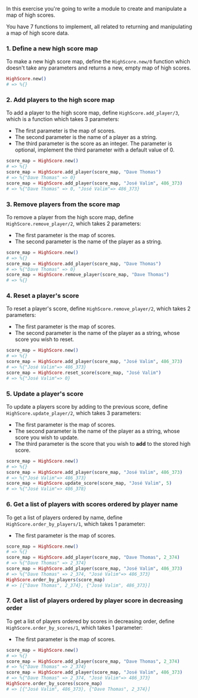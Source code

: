 In this exercise you're going to write a module to create and manipulate a map of high scores.

You have 7 functions to implement, all related to returning and manipulating a map of high score data.

### 1. Define a new high score map

To make a new high score map, define the `HighScore.new/0` function which doesn't take any parameters and returns a new, empty map of high scores.

```elixir
HighScore.new()
# => %{}
```

### 2. Add players to the high score map

To add a player to the high score map, define `HighScore.add_player/3`, which is a function which takes 3 parameters:

- The first parameter is the map of scores.
- The second parameter is the name of a player as a string.
- The third parameter is the score as an integer. The parameter is optional, implement the third parameter with a default value of 0.

```elixir
score_map = HighScore.new()
# => %{}
score_map = HighScore.add_player(score_map, "Dave Thomas")
# => %{"Dave Thomas" => 0}
score_map = HighScore.add_player(score_map, "José Valim", 486_373)
# => %{"Dave Thomas" => 0, "José Valim"=> 486_373}
```

### 3. Remove players from the score map

To remove a player from the high score map, define `HighScore.remove_player/2`, which takes 2 parameters:

- The first parameter is the map of scores.
- The second parameter is the name of the player as a string.

```elixir
score_map = HighScore.new()
# => %{}
score_map = HighScore.add_player(score_map, "Dave Thomas")
# => %{"Dave Thomas" => 0}
score_map = HighScore.remove_player(score_map, "Dave Thomas")
# => %{}
```

### 4. Reset a player's score

To reset a player's score, define `HighScore.remove_player/2`, which takes 2 parameters:

- The first parameter is the map of scores.
- The second parameter is the name of the player as a string, whose score you wish to reset.

```elixir
score_map = HighScore.new()
# => %{}
score_map = HighScore.add_player(score_map, "José Valim", 486_373)
# => %{"José Valim"=> 486_373}
score_map = HighScore.reset_score(score_map, "José Valim")
# => %{"José Valim"=> 0}
```

### 5. Update a player's score

To update a players score by adding to the previous score, define `HighScore.update_player/2`, which takes 3 parameters:

- The first parameter is the map of scores.
- The second parameter is the name of the player as a string, whose score you wish to update.
- The third parameter is the score that you wish to **add** to the stored high score.

```elixir
score_map = HighScore.new()
# => %{}
score_map = HighScore.add_player(score_map, "José Valim", 486_373)
# => %{"José Valim"=> 486_373}
score_map = HighScore.update_score(score_map, "José Valim", 5)
# => %{"José Valim"=> 486_378}
```

### 6. Get a list of players with scores ordered by player name

To get a list of players ordered by name, define `HighScore.order_by_players/1`, which takes 1 parameter:

- The first parameter is the map of scores.

```elixir
score_map = HighScore.new()
# => %{}
score_map = HighScore.add_player(score_map, "Dave Thomas", 2_374)
# => %{"Dave Thomas" => 2_374}
score_map = HighScore.add_player(score_map, "José Valim", 486_373)
# => %{"Dave Thomas" => 2_374, "José Valim"=> 486_373}
HighScore.order_by_players(score_map)
# => [{"Dave Thomas", 2_374}, {"José Valim", 486_373}]
```

### 7. Get a list of players ordered by player score in decreasing order

To get a list of players ordered by scores in decreasing order, define `HighScore.order_by_scores/1`, which takes 1 parameter:

- The first parameter is the map of scores.

```elixir
score_map = HighScore.new()
# => %{}
score_map = HighScore.add_player(score_map, "Dave Thomas", 2_374)
# => %{"Dave Thomas" => 2_374}
score_map = HighScore.add_player(score_map, "José Valim", 486_373)
# => %{"Dave Thomas" => 2_374, "José Valim"=> 486_373}
HighScore.order_by_scores(score_map)
# => [{"José Valim", 486_373}, {"Dave Thomas", 2_374}]
```

